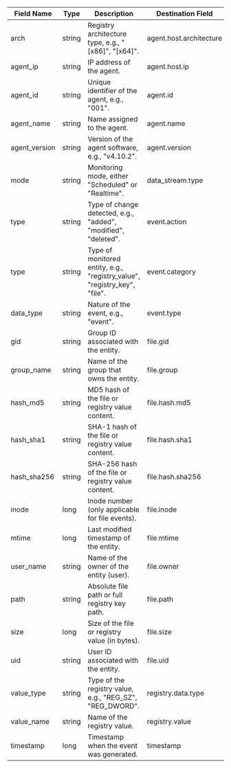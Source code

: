 | Field Name    | Type   | Description                                                               | Destination Field       | Custom |
| ------------- | ------ | ------------------------------------------------------------------------- | ----------------------- | ------ |
| arch          | string | Registry architecture type, e.g., "[x86]", "[x64]".                       | agent.host.architecture | X      |
| agent_ip      | string | IP address of the agent.                                                  | agent.host.ip           | X      |
| agent_id      | string | Unique identifier of the agent, e.g., "001".                              | agent.id                |        |
| agent_name    | string | Name assigned to the agent.                                               | agent.name              |        |
| agent_version | string | Version of the agent software, e.g., "v4.10.2".                           | agent.version           |        |
| mode          | string | Monitoring mode, either "Scheduled" or "Realtime".                        | data_stream.type        |        |
| type          | string | Type of change detected, e.g., "added", "modified", "deleted".            | event.action            |        |
| type          | string | Type of monitored entity, e.g., "registry_value", "registry_key", "file". | event.category          |        |
| data_type     | string | Nature of the event, e.g., "event".                                       | event.type              |        |
| gid           | string | Group ID associated with the entity.                                      | file.gid                |        |
| group_name    | string | Name of the group that owns the entity.                                   | file.group              |        |
| hash_md5      | string | MD5 hash of the file or registry value content.                           | file.hash.md5           |        |
| hash_sha1     | string | SHA-1 hash of the file or registry value content.                         | file.hash.sha1          |        |
| hash_sha256   | string | SHA-256 hash of the file or registry value content.                       | file.hash.sha256        |        |
| inode         | long   | Inode number (only applicable for file events).                           | file.inode              |        |
| mtime         | long   | Last modified timestamp of the entity.                                    | file.mtime              |        |
| user_name     | string | Name of the owner of the entity (user).                                   | file.owner              |        |
| path          | string | Absolute file path or full registry key path.                             | file.path               |        |
| size          | long   | Size of the file or registry value (in bytes).                            | file.size               |        |
| uid           | string | User ID associated with the entity.                                       | file.uid                |        |
| value_type    | string | Type of the registry value, e.g., "REG_SZ", "REG_DWORD".                  | registry.data.type      |        |
| value_name    | string | Name of the registry value.                                               | registry.value          |        |
| timestamp     | long   | Timestamp when the event was generated.                                   | timestamp               |        |